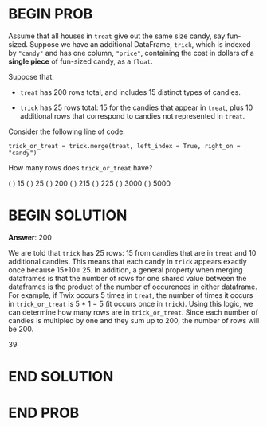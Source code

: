 # BEGIN PROB

Assume that all houses in `treat` give out the same size candy, say
fun-sized. Suppose we have an additional DataFrame, `trick`, which is
indexed by `"candy"` and has one column, `"price"`, containing the cost
in dollars of a **single piece** of fun-sized candy, as a `float`.

Suppose that:

-   `treat` has 200 rows total, and includes 15 distinct types of
    candies.

-   `trick` has 25 rows total: 15 for the candies that appear in
    `treat`, plus 10 additional rows that correspond to candies not
    represented in `treat`.

Consider the following line of code:

    trick_or_treat = trick.merge(treat, left_index = True, right_on = "candy")

How many rows does `trick_or_treat` have?

( ) $15$
( ) $25$
( ) $200$
( ) $215$
( ) $225$
( ) $3000$
( ) $5000$

# BEGIN SOLUTION

**Answer**: 200

We are told that `trick` has 25 rows: 15 from candies that are in `treat` and 10 additional candies. 
This means that each candy in `trick` appears exactly once because 15+10= 25. In addition, a general
property when merging dataframes is that the number of rows for one shared value between the dataframes is 
the product of the number of occurences in either dataframe. For example, if Twix occurs 5 times
in `treat`, the number of times it occurs in `trick_or_treat` is 5 * 1 = 5 (it occurs once in `trick`). 
Using this logic, we can determine how many rows are in `trick_or_treat`. Since each number of candies is multipled by one and they sum up to 200, the number of rows will be 200. 

<average>39</average>

# END SOLUTION

# END PROB